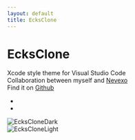 ```yaml
---
layout: default
title: EcksClone
---
```

# EcksClone
Xcode style theme for Visual Studio Code<br>
Collaboration between myself and [Nevexo](https://github.com/Nevexo)<br>
Find it on [Github](https://github.com/Nevexo/ecksClone)
<div id="demo" class="carousel slide" data-ride="carousel">

  <!-- Indicators -->
  <ul class="carousel-indicators">
    <li data-target="#demo" data-slide-to="0" class="active"></li>
    <li data-target="#demo" data-slide-to="1"></li>
  </ul>
  
  <!-- The slideshow -->
  <div class="carousel-inner">
    <div class="carousel-item active">
      <img class="img-fluid" src="https://raw.githubusercontent.com/Nevexo/ecksclone/devel/screenshots/ecksClonePastelDark.png" alt="EcksCloneDark">
    </div>
    <div class="carousel-item">
      <img class="img-fluid" src="https://raw.githubusercontent.com/Nevexo/ecksclone/devel/screenshots/ecksClonePastelLight.png" alt="EcksCloneLight">
    </div>
  </div>
  
  <!-- Left and right controls -->
  <a class="carousel-control-prev" href="#demo" data-slide="prev">
    <span class="carousel-control-prev-icon"></span>
  </a>
  <a class="carousel-control-next" href="#demo" data-slide="next">
    <span class="carousel-control-next-icon"></span>
  </a>
</div>
